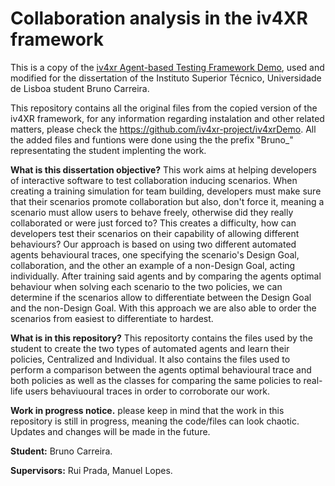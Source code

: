 # Collaboration analysis in the iv4XR framework


This is a copy of the [iv4xr Agent-based Testing Framework Demo](https://github.com/iv4xr-project/iv4xrDemo), used and modified for the dissertation of the Instituto Superior Técnico, Universidade de Lisboa student Bruno Carreira.

This repository contains all the original files from the copied version of the iv4XR framework, for any information regarding instalation and other related matters, please check the https://github.com/iv4xr-project/iv4xrDemo. All the added files and funtions were done using the the prefix "Bruno_" representating the student implenting the work.

**What is this dissertation objective?** This work aims at helping developers of interactive software to test collaboration inducing scenarios. When creating a training simulation for team building, developers must make sure that their scenarios promote collaboration but also, don't force it, meaning a scenario must allow users to behave freely, otherwise did they really collaborated or were just forced to? This creates a difficulty, how can developers test their scenarios on their capability of allowing different behaviours? Our approach is based on using two different automated agents behavioural traces, one specifying the scenario's Design Goal, collaboration, and the other an example of a non-Design Goal, acting individually. After training said agents and by comparing the agents optimal behaviour when solving each scenario to the two policies, we can determine if the scenarios allow to differentiate between the Design Goal and the non-Design Goal. With this approach we are also able to order the scenarios from easiest to differentiate to hardest.

**What is in this repository?** This repositorty contains the files used by the student to create the two types of automated agents and learn their policies, Centralized and Individual. 
It also contains the files used to perform a comparison between the agents optimal behavioural trace and both policies as well as the classes for comparing the same policies to real-life users behaviuoural traces in order to corroborate our work.

**Work in progress notice.** please keep in mind that the work in this repository is still in progress, meaning the code/files can look chaotic. Updates and changes will be made in the future.

**Student:**
Bruno Carreira.

**Supervisors:**
Rui Prada,
Manuel Lopes.
